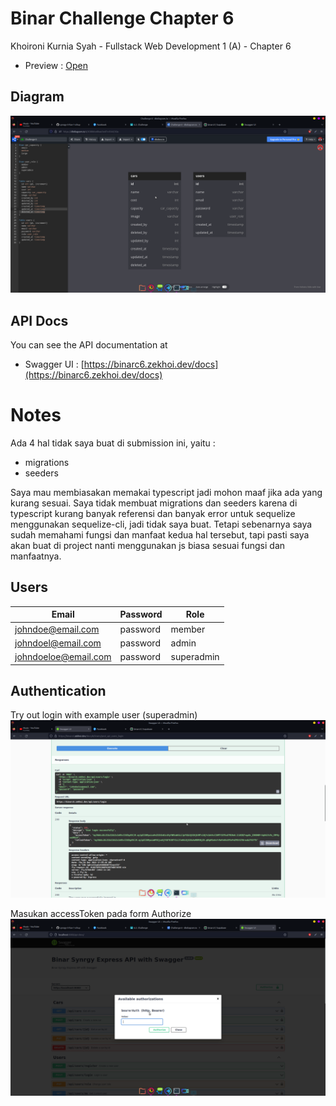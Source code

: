 # Binar Challenge Chapter 6

Khoironi Kurnia Syah - Fullstack Web Development 1 (A) - Chapter 6

- Preview : [Open](https://binarc6.zekhoi.dev/docs)

## Diagram

![diagram](./submission/diagram.png)

## API Docs

You can see the API documentation at

- Swagger UI : [https://binarc6.zekhoi.dev/docs](https://binarc6.zekhoi.dev/docs)

# Notes

Ada 4 hal tidak saya buat di submission ini, yaitu :

- migrations
- seeders

Saya mau membiasakan memakai typescript jadi mohon maaf jika ada yang kurang sesuai. Saya tidak membuat migrations dan seeders karena di typescript kurang banyak referensi dan banyak error untuk sequelize menggunakan sequelize-cli, jadi tidak saya buat. Tetapi sebenarnya saya sudah memahami fungsi dan manfaat kedua hal tersebut, tapi pasti saya akan buat di project nanti menggunakan js biasa sesuai fungsi dan manfaatnya.

## Users

| Email                | Password | Role       |
| -------------------- | -------- | ---------- |
| johndoe@email.com    | password | member     |
| johndoel@email.com   | password | admin      |
| johndoeloe@email.com | password | superadmin |

## Authentication

Try out login with example user (superadmin)
![Login](./submission/login.png)

Masukan accessToken pada form Authorize
![Auth](./submission/auth.png)
